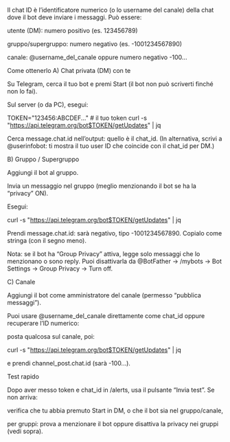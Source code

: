 Il chat ID è l’identificatore numerico (o lo username del canale) della chat dove il bot deve inviare i messaggi.
Può essere:

utente (DM): numero positivo (es. 123456789)

gruppo/supergruppo: numero negativo (es. -1001234567890)

canale: @username_del_canale oppure numero negativo -100...

Come ottenerlo
A) Chat privata (DM) con te

Su Telegram, cerca il tuo bot e premi Start (il bot non può scriverti finché non lo fai).

Sul server (o da PC), esegui:

TOKEN="123456:ABCDEF..."   # il tuo token
curl -s "https://api.telegram.org/bot$TOKEN/getUpdates" | jq


Cerca message.chat.id nell’output: quello è il chat_id.
(In alternativa, scrivi a @userinfobot: ti mostra il tuo user ID che coincide con il chat_id per DM.)

B) Gruppo / Supergruppo

Aggiungi il bot al gruppo.

Invia un messaggio nel gruppo (meglio menzionando il bot se ha la “privacy” ON).

Esegui:

curl -s "https://api.telegram.org/bot$TOKEN/getUpdates" | jq


Prendi message.chat.id: sarà negativo, tipo -1001234567890. Copialo come stringa (con il segno meno).

Nota: se il bot ha “Group Privacy” attiva, legge solo messaggi che lo menzionano o sono reply. Puoi disattivarla da @BotFather → /mybots → Bot Settings → Group Privacy → Turn off.

C) Canale

Aggiungi il bot come amministratore del canale (permesso “pubblica messaggi”).

Puoi usare @username_del_canale direttamente come chat_id oppure recuperare l’ID numerico:

posta qualcosa sul canale, poi:

curl -s "https://api.telegram.org/bot$TOKEN/getUpdates" | jq


e prendi channel_post.chat.id (sarà -100...).

Test rapido

Dopo aver messo token e chat_id in /alerts, usa il pulsante “Invia test”.
Se non arriva:

verifica che tu abbia premuto Start in DM, o che il bot sia nel gruppo/canale,

per gruppi: prova a menzionare il bot oppure disattiva la privacy nei gruppi (vedi sopra).
